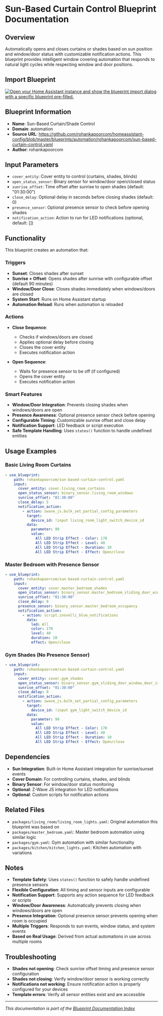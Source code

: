 # Sun-Based Curtain Control Blueprint Documentation

## Overview
Automatically opens and closes curtains or shades based on sun position and window/door status with customizable notification actions. This blueprint provides intelligent window covering automation that responds to natural light cycles while respecting window and door positions.

## Import Blueprint

[![Open your Home Assistant instance and show the blueprint import dialog with a specific blueprint pre-filled.](https://my.home-assistant.io/badges/blueprint_import.svg)](https://my.home-assistant.io/redirect/blueprint_import/?blueprint_url=https%3A//github.com/rohankapoorcom/homeassistant-config/blob/master/blueprints/automation/rohankapoorcom/sun-based-curtain-control.yaml)

## Blueprint Information
- **Name**: Sun-Based Curtain/Shade Control
- **Domain**: automation
- **Source URL**: https://github.com/rohankapoorcom/homeassistant-config/blob/master/blueprints/automation/rohankapoorcom/sun-based-curtain-control.yaml
- **Author**: rohankapoorcom

## Input Parameters
- `cover_entity`: Cover entity to control (curtains, shades, blinds)
- `open_status_sensor`: Binary sensor for window/door open/closed status
- `sunrise_offset`: Time offset after sunrise to open shades (default: "01:30:00")
- `close_delay`: Optional delay in seconds before closing shades (default: 0)
- `presence_sensor`: Optional presence sensor to check before opening shades
- `notification_action`: Action to run for LED notifications (optional, default: [])

## Functionality
This blueprint creates an automation that:

### Triggers
- **Sunset**: Closes shades after sunset
- **Sunrise + Offset**: Opens shades after sunrise with configurable offset (default 90 minutes)
- **Window/Door Close**: Closes shades immediately when windows/doors are closed
- **System Start**: Runs on Home Assistant startup
- **Automation Reload**: Runs when automation is reloaded

### Actions
- **Close Sequence**: 
  - Checks if windows/doors are closed
  - Applies optional delay before closing
  - Closes the cover entity
  - Executes notification action
  
- **Open Sequence**:
  - Waits for presence sensor to be off (if configured)
  - Opens the cover entity
  - Executes notification action

### Smart Features
- **Window/Door Integration**: Prevents closing shades when windows/doors are open
- **Presence Awareness**: Optional presence sensor check before opening
- **Configurable Timing**: Customizable sunrise offset and close delay
- **Notification Support**: LED feedback or script execution
- **Safe Template Handling**: Uses `states()` function to handle undefined entities

## Usage Examples

### Basic Living Room Curtains
```yaml
- use_blueprint:
    path: rohankapoorcom/sun-based-curtain-control.yaml
    input:
      cover_entity: cover.living_room_curtains
      open_status_sensor: binary_sensor.living_room_windows
      sunrise_offset: "01:30:00"
      close_delay: 5
      notification_action:
        - action: zwave_js.bulk_set_partial_config_parameters
          target:
            device_id: !input living_room_light_switch_device_id
          data:
            parameter: 99
            value:
              All LED Strip Effect - Color: 170
              All LED Strip Effect - Level: 40
              All LED Strip Effect - Duration: 10
              All LED Strip Effect - Effect: Open/close
```

### Master Bedroom with Presence Sensor
```yaml
- use_blueprint:
    path: rohankapoorcom/sun-based-curtain-control.yaml
    input:
      cover_entity: cover.master_bedroom_shades
      open_status_sensor: binary_sensor.master_bedroom_sliding_door_window_door_is_open
      sunrise_offset: "01:30:00"
      close_delay: 0
      presence_sensor: binary_sensor.master_bedroom_occupancy
      notification_action:
        - action: script.inovelli_blue_notifications
          data:
            led: All
            color: 170
            level: 40
            duration: 10
            effect: Open/close
```

### Gym Shades (No Presence Sensor)
```yaml
- use_blueprint:
    path: rohankapoorcom/sun-based-curtain-control.yaml
    input:
      cover_entity: cover.gym_shades
      open_status_sensor: binary_sensor.gym_sliding_door_window_door_is_open
      sunrise_offset: "01:30:00"
      close_delay: 0
      notification_action:
        - action: zwave_js.bulk_set_partial_config_parameters
          target:
            device_id: !input gym_light_switch_device_id
          data:
            parameter: 99
            value:
              All LED Strip Effect - Color: 170
              All LED Strip Effect - Level: 40
              All LED Strip Effect - Duration: 10
              All LED Strip Effect - Effect: Open/close
```

## Dependencies
- **Sun Integration**: Built-in Home Assistant integration for sunrise/sunset events
- **Cover Domain**: For controlling curtains, shades, and blinds
- **Binary Sensor**: For window/door status monitoring
- **Optional**: Z-Wave JS integration for LED notifications
- **Optional**: Custom scripts for notification actions

## Related Files
- `packages/living_room/living_room_lights.yaml`: Original automation this blueprint was based on
- `packages/master_bedroom.yaml`: Master bedroom automation using similar logic
- `packages/gym.yaml`: Gym automation with similar functionality
- `packages/kitchen/kitchen_lights.yaml`: Kitchen automation with variations

## Notes
- **Template Safety**: Uses `states()` function to safely handle undefined presence sensors
- **Flexible Configuration**: All timing and sensor inputs are configurable
- **Notification Support**: Supports any action sequence for LED feedback or scripts
- **Window/Door Awareness**: Automatically prevents closing when windows/doors are open
- **Presence Integration**: Optional presence sensor prevents opening when room is occupied
- **Multiple Triggers**: Responds to sun events, window status, and system events
- **Based on Real Usage**: Derived from actual automations in use across multiple rooms

## Troubleshooting
- **Shades not opening**: Check sunrise offset timing and presence sensor configuration
- **Shades not closing**: Verify window/door sensor is working correctly
- **Notifications not working**: Ensure notification action is properly configured for your devices
- **Template errors**: Verify all sensor entities exist and are accessible

---
*This documentation is part of the [Blueprint Documentation Index](../README.md)*
